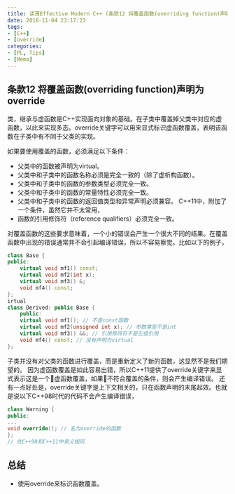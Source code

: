 ```yaml
---
title: 读薄Effective Modern C++ (条款12 将覆盖函数(overriding function)声明为override)
date: 2018-11-04 23:17:23
tags:
- [C++]
- [override]
categories:
- [PL, Tips]
- [Memo]
---
```


## 条款12 将覆盖函数(overriding function)声明为override

类，继承与虚函数是C++实现面向对象的基础。在子类中覆盖掉父类中对应的虚函数，以此来实现多态。override关键字可以用来显式标识虚函数覆盖，表明该函数在子类中有不同于父类的实现。
<!-- more -->

如果要使用覆盖的函数，必须满足以下条件：
- 父类中的函数被声明为virtual。
- 父类中和子类中的函数名称必须是完全一致的（除了虚析构函数）。
- 父类中和子类中的函数的参数类型必须完全一致。
- 父类中和子类中的函数的常量特性必须完全一致。
- 父类中和子类中的函数的返回值类型和异常声明必须兼容。
C++11中，附加了一个条件，虽然它并不太常用，
- 函数的引用修饰符（reference qualifiers）必须完全一致。

对覆盖函数的这些要求意味着，一个小的错误会产生一个很大不同的结果。在覆盖函数中出现的错误通常并不会引起编译错误，所以不容易察觉。比如以下的例子，
```cpp
class Base {
public:
    virtual void mf1() const;
    virtual void mf2(int x);
    virtual void mf3() &;
    void mf4() const;
};
irtual
class Derived: public Base {
    public:
    virtual void mf1(); // 不是const函数
    virtual void mf2(unsigned int x); // 参数类型不是int
    virtual void mf3() &&; // 引用修饰符不是左值引用
    void mf4() const; // 没有声明为virtual
};
```
子类并没有对父类的函数进行覆盖，而是重新定义了新的函数，这显然不是我们期望的。
因为虚函数覆盖是如此容易出错，所以C++11提供了override关键字来显式表示这是一个虚函数覆盖，如果不符合覆盖的条件，则会产生编译错误。
还有一点好处是，override关键字是上下文相关的，只在函数声明的末尾起效。也就是说以下C++98时代的代码不会产生编译错误，
```cpp
class Warning {
public:
...
void override(); // 名为override的函数
};
// 在C++98和C++11中意义相同
```
## 总结
- 使用override来标识函数覆盖。